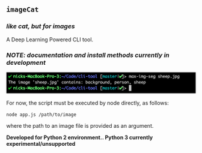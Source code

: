 ## `imageCat`  
### _like cat, but for images_

A Deep Learning Powered CLI tool.

### _NOTE: documentation and install methods currently in development_

![screen shot](sample.png)

For now, the script must be executed by node directly, as follows:
```
node app.js /path/to/image
```
where the path to an image file is provided as an argument.

**Developed for Python 2 environment.. Python 3 currently experimental/unsupported**
